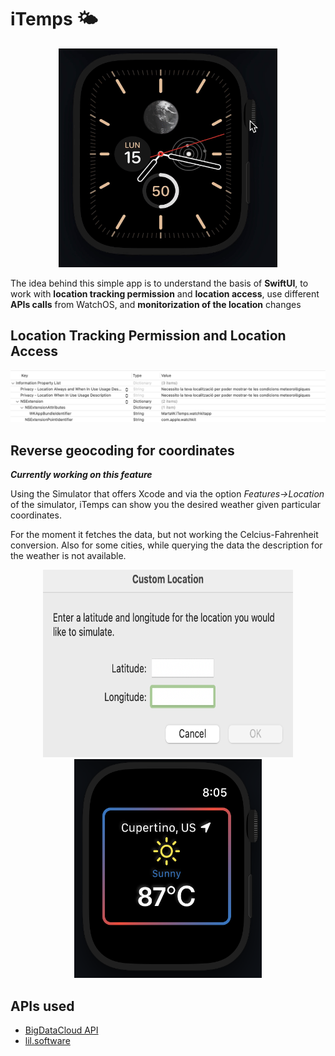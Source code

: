 # iTemps 🌤

<p align="center">
<img src="images/launchApp.gif" alt="launchApp" width="350" height="350"/>
</p>

The idea behind this simple app is to understand the basis of **SwiftUI**, to work with **location tracking permission** and **location access**, use different **APIs calls** from WatchOS, and **monitorization of the location** changes


## Location Tracking Permission and Location Access

<img src="images/peticioUsuari.png" alt="permissos">

## Reverse geocoding for coordinates

***Currently working on this feature***

Using the Simulator that offers Xcode and via the option *Features->Location* of the simulator, iTemps can show you the desired weather given particular coordinates.

For the moment it fetches the data, but not working the Celcius-Fahrenheit conversion. Also for some cities, while querying the data the description for the weather is not available.


<p align="center">
<img src="images/location.png" alt="temps" width="400" height="300">
<img src="images/cupertino.png" alt="temps" width="300" height="350">
</p>

## APIs used

* [BigDataCloud API](https://www.bigdatacloud.com)
* [lil.software](https://lil.software/api/)
